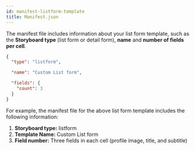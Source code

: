 ```yaml
---
id: manifest-listform-template
title: Manifest.json
---
```


The manifest file includes information about your list form template, such as the **Storyboard type** (list form or detail form), **name** and **number of fields per cell**.

```json
{
  "type": "listform",

  "name": "Custom List form",

  "fields": {
    "count": 3
  }
}

```

For example, the manifest file for the above list form template  includes the following information:

1. **Storyboard type:** listform
2. **Template Name:** Custom List form
3. **Field number:** Three fields in each cell (profile image, title, and subtitle)
